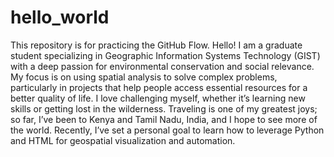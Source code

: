 # hello_world
This repository is for practicing the GitHub Flow.
Hello!
I am a graduate student specializing in Geographic Information Systems Technology (GIST) with a deep passion for environmental conservation and social relevance. My focus is on using spatial analysis to solve complex problems, particularly in projects that help people access essential resources for a better quality of life. I love challenging myself, whether it’s learning new skills or getting lost in the wilderness. Traveling is one of my greatest joys; so far, I’ve been to Kenya and Tamil Nadu, India, and I hope to see more of the world. Recently, I’ve set a personal goal to learn how to leverage Python and HTML for geospatial visualization and automation.
